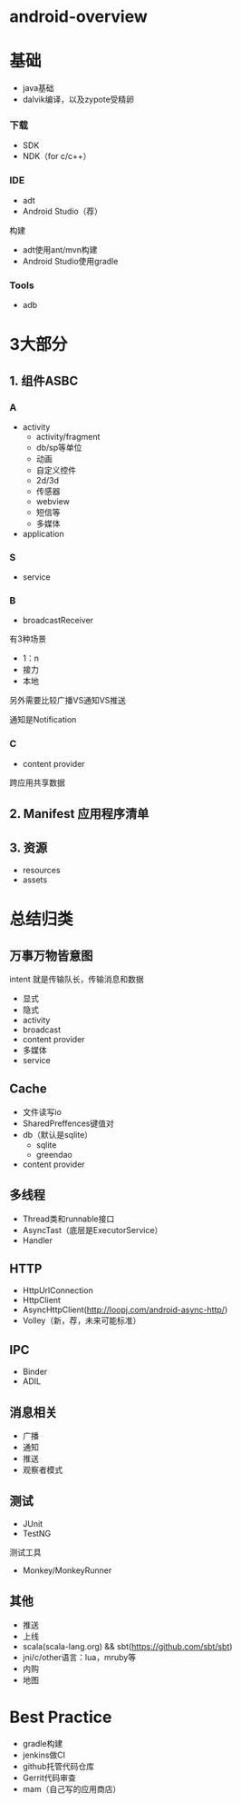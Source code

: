 # android-overview

# 基础

- java基础
- dalvik编译，以及zypote受精卵

### 下载

- SDK
- NDK（for c/c++）

### IDE

- adt
- Android Studio（荐）

构建

- adt使用ant/mvn构建
- Android Studio使用gradle

### Tools

- adb

# 3大部分
## 1. 组件ASBC

### A

- activity
	- activity/fragment
	- db/sp等单位
	- 动画
	- 自定义控件
	- 2d/3d
	- 传感器
	- webview
	- 短信等
	- 多媒体
- application

### S

- service

### B

- broadcastReceiver

有3种场景

- 1：n
- 接力
- 本地

另外需要比较广播VS通知VS推送

通知是Notification

### C

- content provider

跨应用共享数据

## 2. Manifest 应用程序清单

## 3. 资源

- resources
- assets


# 总结归类

## 万事万物皆意图

intent 就是传输队长，传输消息和数据

- 显式
- 隐式
- activity
- broadcast
- content provider
- 多媒体
- service

## Cache

- 文件读写io
- SharedPreffences键值对
- db（默认是sqlite）
	- sqlite
	- greendao
- content provider

## 多线程

- Thread类和runnable接口
- AsyncTast（底层是ExecutorService）
- Handler

## HTTP

- HttpUrlConnection
- HttpClient
- AsyncHttpClient(http://loopj.com/android-async-http/)
- Volley（新，荐，未来可能标准）

## IPC

- Binder
- ADIL


## 消息相关

- 广播
- 通知 
- 推送
- 观察者模式

## 测试

- JUnit
- TestNG

测试工具

- Monkey/MonkeyRunner


## 其他

- 推送
- 上线
- scala(scala-lang.org) && sbt(https://github.com/sbt/sbt)
- jni/c/other语言：lua，mruby等
- 内购
- 地图


# Best Practice

- gradle构建
- jenkins做CI
- github托管代码仓库
- Gerrit代码审查
- mam（自己写的应用商店）

